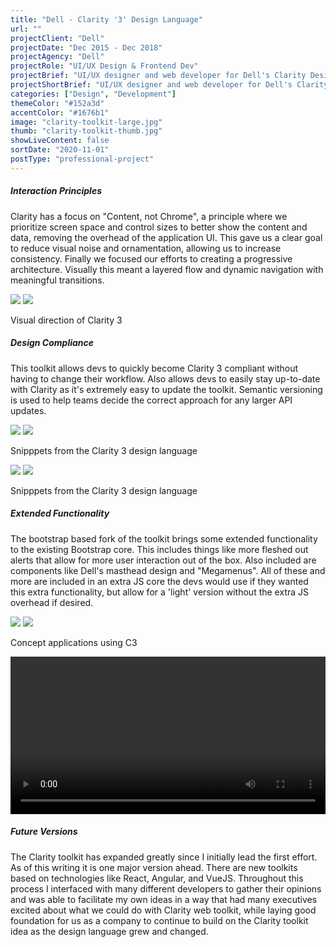 ```yaml
---
title: "Dell - Clarity '3' Design Language"
url: ""
projectClient: "Dell"
projectDate: "Dec 2015 - Dec 2018"
projectAgency: "Dell"
projectRole: "UI/UX Design & Frontend Dev"
projectBrief: "UI/UX designer and web developer for Dell's Clarity Design Language. This iteration of the Clarity design language was focused around enterprise software and needs. Built to be robust and easy to use, with strong documentation and examples."
projectShortBrief: "UI/UX designer and web developer for Dell's Clarity Design Language. Clarity is an enterprise worthy design system."
categories: ["Design", "Development"]
themeColor: "#152a3d"
accentColor: "#1676b1"
image: "clarity-toolkit-large.jpg"
thumb: "clarity-toolkit-thumb.jpg"
showLiveContent: false
sortDate: "2020-11-01"
postType: "professional-project"
---
```


##### Interaction Principles

Clarity has a focus on "Content, not Chrome", a principle where we prioritize screen space and control sizes to better show the content and data, removing the overhead of the application UI. This gave us a clear goal to reduce visual noise and ornamentation, allowing us to increase consistency. Finally we focused our efforts to creating a progressive architecture. Visually this meant a layered flow and dynamic navigation with meaningful transitions.

<div class="photo-grid-container">
<div class="photo-grid">
<img src="dell-clarity-3-ex-3.png" />
<img src="dell-clarity-3-ex-4.png"/>
</div>
</div>
<p class="photo-grid-subtitle">Visual direction of Clarity 3</p>

##### Design Compliance

This toolkit allows devs to quickly become Clarity 3 compliant without having to change their workflow. Also allows devs to easily stay up-to-date with Clarity as it's extremely easy to update the toolkit. Semantic versioning is used to help teams decide the correct approach for any larger API updates.

<div class="photo-grid-container">
<div class="photo-grid">
<img src="dell-clarity-3-ui-1.png" />
<img src="dell-clarity-3-ui-2.png"/>
</div>
</div>
<p class="photo-grid-subtitle">Snipppets from the Clarity 3 design language</p>

<div class="photo-grid-container">
<div class="photo-grid"><img src="clarity_1.jpg" />
<img src="clarity_2.jpg"/></div>
</div>
<p class="photo-grid-subtitle">Snipppets from the Clarity 3 design language</p>

##### Extended Functionality

The bootstrap based fork of the toolkit brings some extended functionality to the existing Bootstrap core. This includes things like more fleshed out alerts that allow for more user interaction out of the box. Also included are components like Dell's masthead design and "Megamenus". All of these and more are included in an extra JS core the devs would use if they wanted this extra functionality, but allow for a 'light' version without the extra JS overhead if desired.

<div class="photo-grid-container">
<div class="photo-grid">
<img src="dell-clarity-3-ex-1.png" />
<img src="dell-clarity-3-ex-2.png"/>
</div>
</div>
<p class="photo-grid-subtitle">Concept applications using C3</p>

<video width="100%" controls loop>
<source src="/clarity-dashboard.mp4" type="video/mp4">
</video>

##### Future Versions

The Clarity toolkit has expanded greatly since I initially lead the first effort. As of this writing it is one major version ahead. There are new toolkits based on technologies like React, Angular, and VueJS. Throughout this process I interfaced with many different developers to gather their opinions and was able to facilitate my own ideas in a way that had many executives excited about what we could do with Clarity web toolkit, while laying good foundation for us as a company to continue to build on the Clarity toolkit idea as the design language grew and changed.
